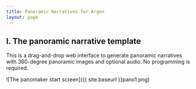 ```yaml
---
title: Panoramic Narratives for Argon
layout: page
---
```

<h2>I. The panoramic narrative template</h2> This is a drag-and-drop web interface to generate panoramic narratives with 360-degree panoramic images and optional audio. No programming is required. 

![The panomaker start screen]({{ site.baseurl }}pano1.png)